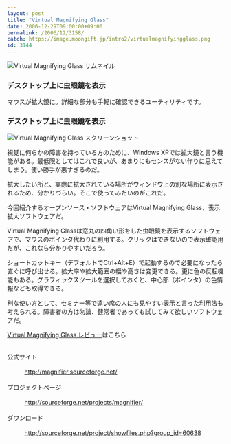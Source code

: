 ```yaml
---
layout: post
title: "Virtual Magnifying Glass"
date: 2006-12-29T09:00:00+09:00
permalink: /2006/12/3158/
catch: https://image.moongift.jp/intro2/virtualmagnifyingglass.png
id: 3144
---
```

 ![Virtual Magnifying Glass サムネイル](https://image.moongift.jp/intro2/virtualmagnifyingglass.t.png "Virtual Magnifying Glass サムネイル")
  

### デスクトップ上に虫眼鏡を表示
  
マウスが拡大鏡に。詳細な部分も手軽に確認できるユーティリティです。  
<!--more-->  

### デスクトップ上に虫眼鏡を表示
  

![Virtual Magnifying Glass スクリーンショット](https://image.moongift.jp/intro2/virtualmagnifyingglass.png "Virtual Magnifying Glass スクリーンショット")

  

視覚に何らかの障害を持っている方のために、Windows XPでは拡大鏡と言う機能がある。最低限としてはこれで良いが、あまりにもセンスがない作りに思えてしまう。使い勝手が悪すぎるのだ。

  

拡大したい所と、実際に拡大されている場所がウィンドウ上の別な場所に表示されるため、分かりづらい。そこで使ってみたいのがこれだ。

  

今回紹介するオープンソース・ソフトウェアはVirtual Magnifying Glass、表示拡大ソフトウェアだ。

  

Virtual Magnifying Glassは窓丸の四角い形をした虫眼鏡を表示するソフトウェアで、マウスのポインタ代わりに利用する。クリックはできないので表示確認用だが、これなら分かりやすいだろう。

  

ショートカットキー（デフォルトでCtrl+Alt+E）で起動するので必要になったら直ぐに呼び出せる。拡大率や拡大範囲の幅や高さは変更できる。更に色の反転機能もある。グラフィックスツールを選択しておくと、中心部（ポインタ）の色情報なども取得できる。

  

別な使い方として、セミナー等で遠い席の人にも見やすい表示と言った利用法も考えられる。障害者の方は勿論、健常者であっても試してみて欲しいソフトウェアだ。

  

[Virtual Magnifying Glass レビュー](http://oss.moongift.jp/review/i-3163.html)はこちら

  
<dl>
<br><dt>公式サイト</dt>
<br><dd><a href="http://magnifier.sourceforge.net/" target="_blank">http://magnifier.sourceforge.net/</a></dd>
<br><dt>プロジェクトページ</dt>
<br><dd><a href="http://sourceforge.net/projects/magnifier/" target>http://sourceforge.net/projects/magnifier/</a></dd>
<br><dt>ダウンロード</dt>
<br><dd><a href="http://sourceforge.net/project/showfiles.php?group_id=60638" target="_blank">http://sourceforge.net/project/showfiles.php?group_id=60638</a></dd>
<br>
</dl>